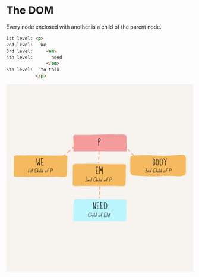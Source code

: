 # The DOM

Every node enclosed with another is a child of the parent node.

```html
1st level: <p>
2nd level:   We 
3rd level:     <em>
4th level:       need
               </em> 
5th level:   to talk.
           </p>
```

<img src="./document.png" />